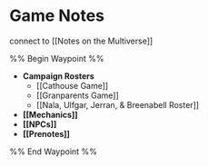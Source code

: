 # Game Notes
connect to [[Notes on the Multiverse]]

%% Begin Waypoint %%
- **Campaign Rosters**
	- [[Cathouse Game]]
	- [[Granparents Game]]
	- [[Nala, Ulfgar, Jerran, & Breenabell Roster]]
- **[[Mechanics]]**
- **[[NPCs]]**
- **[[Prenotes]]**

%% End Waypoint %%